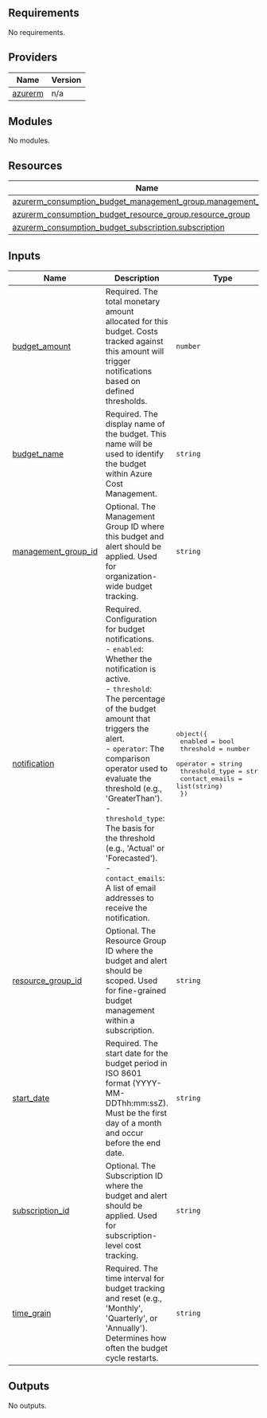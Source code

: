 <!-- BEGIN_TF_DOCS -->
## Requirements

No requirements.

## Providers

| Name | Version |
|------|---------|
| <a name="provider_azurerm"></a> [azurerm](#provider\_azurerm) | n/a |

## Modules

No modules.

## Resources

| Name | Type |
|------|------|
| [azurerm_consumption_budget_management_group.management_group](https://registry.terraform.io/providers/hashicorp/azurerm/latest/docs/resources/consumption_budget_management_group) | resource |
| [azurerm_consumption_budget_resource_group.resource_group](https://registry.terraform.io/providers/hashicorp/azurerm/latest/docs/resources/consumption_budget_resource_group) | resource |
| [azurerm_consumption_budget_subscription.subscription](https://registry.terraform.io/providers/hashicorp/azurerm/latest/docs/resources/consumption_budget_subscription) | resource |

## Inputs

| Name | Description | Type | Default | Required |
|------|-------------|------|---------|:--------:|
| <a name="input_budget_amount"></a> [budget\_amount](#input\_budget\_amount) | Required. The total monetary amount allocated for this budget. Costs tracked against this amount will trigger notifications based on defined thresholds. | `number` | n/a | yes |
| <a name="input_budget_name"></a> [budget\_name](#input\_budget\_name) | Required. The display name of the budget. This name will be used to identify the budget within Azure Cost Management. | `string` | n/a | yes |
| <a name="input_management_group_id"></a> [management\_group\_id](#input\_management\_group\_id) | Optional. The Management Group ID where this budget and alert should be applied. Used for organization-wide budget tracking. | `string` | `null` | no |
| <a name="input_notification"></a> [notification](#input\_notification) | Required. Configuration for budget notifications.<br/>- `enabled`: Whether the notification is active.<br/>- `threshold`: The percentage of the budget amount that triggers the alert.<br/>- `operator`: The comparison operator used to evaluate the threshold (e.g., 'GreaterThan').<br/>- `threshold_type`: The basis for the threshold (e.g., 'Actual' or 'Forecasted').<br/>- `contact_emails`: A list of email addresses to receive the notification. | <pre>object({<br/>    enabled        = bool<br/>    threshold      = number<br/>    operator       = string<br/>    threshold_type = string<br/>    contact_emails = list(string)<br/>  })</pre> | n/a | yes |
| <a name="input_resource_group_id"></a> [resource\_group\_id](#input\_resource\_group\_id) | Optional. The Resource Group ID where the budget and alert should be scoped. Used for fine-grained budget management within a subscription. | `string` | `null` | no |
| <a name="input_start_date"></a> [start\_date](#input\_start\_date) | Required. The start date for the budget period in ISO 8601 format (YYYY-MM-DDThh:mm:ssZ). Must be the first day of a month and occur before the end date. | `string` | `"2025-10-01T00:00:00Z"` | no |
| <a name="input_subscription_id"></a> [subscription\_id](#input\_subscription\_id) | Optional. The Subscription ID where the budget and alert should be applied. Used for subscription-level cost tracking. | `string` | `null` | no |
| <a name="input_time_grain"></a> [time\_grain](#input\_time\_grain) | Required. The time interval for budget tracking and reset (e.g., 'Monthly', 'Quarterly', or 'Annually'). Determines how often the budget cycle restarts. | `string` | n/a | yes |

## Outputs

No outputs.
<!-- END_TF_DOCS -->